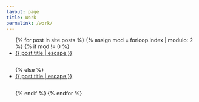 ```yaml
---
layout: page
title: Work
permalink: /work/
---
```


<!-- <section>
  <div class="heading">
    <h1>Work</h1>
    <h2>Some of the recent projects i've worked on</h2>
  </div>
</section> -->

<section class="work-posts">
  <ul>
    {% for post in site.posts %}
    {% assign mod = forloop.index | modulo: 2 %}
    {% if mod != 0 %} <!-- odd -->
      <li class="work-post-wrapper scroll-animation revealedBox goLeft">
        <div class="work-cover-image revealedBox-content">
          <a href="{{ post.url | relative_url }}">
            <div class="work-title" role="button">{{ post.title | escape }}</div>
            <figure><img src="../assets/img/cover/{{ post.cover-image }}" alt=""></figure>
          </a>
        </div>
        <span></span>
        <span></span>
        <span></span>
        <span></span>
      </li>
      {% else %} <!-- even -->
      <li class="work-post-wrapper scroll-animation revealedBox goRight">
        <div class="work-cover-image revealedBox-content">
          <a href="{{ post.url | relative_url }}">
            <div class="work-title" role="button">{{ post.title | escape }}</div>
            <figure><img src="../assets/img/cover/{{ post.cover-image }}" alt=""></figure>
          </a>
        </div>
        <span></span>
        <span></span>
        <span></span>
        <span></span>
      </li>
      {% endif %}
    {% endfor %}
  </ul>
</section>
